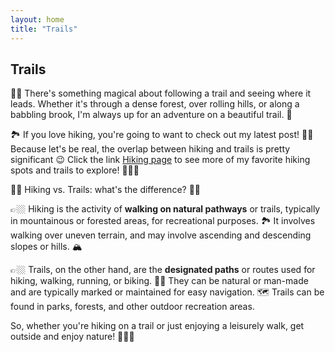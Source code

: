 ```yaml
---
layout: home
title: "Trails"
---
```


## Trails

👣🌿 There's something magical about following a trail and seeing where it leads. Whether it's through a dense forest, over rolling hills, or along a babbling brook, I'm always up for an adventure on a beautiful trail. 🌄

🏞️ If you love hiking, you're going to want to check out my latest post! 🙌🏼 Because let's be real, the overlap between hiking and trails is pretty significant 😉 Click the link [Hiking page](/s/hobbies-hiking) to see more of my favorite hiking spots and trails to explore! 🌳🍁🍂


🥾🌲 Hiking vs. Trails: what's the difference? 🤔🧐

👉🏼 Hiking is the activity of **walking on natural pathways** or trails, typically in mountainous or forested areas, for recreational purposes. 🏞️ It involves walking over uneven terrain, and may involve ascending and descending slopes or hills. 🏔️

👉🏼 Trails, on the other hand, are the **designated paths** or routes used for hiking, walking, running, or biking. 🚴‍♂️ They can be natural or man-made and are typically marked or maintained for easy navigation. 🗺️ Trails can be found in parks, forests, and other outdoor recreation areas.

So, whether you're hiking on a trail or just enjoying a leisurely walk, get outside and enjoy nature! 🌿🌳🌻




